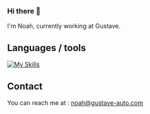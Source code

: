 ### Hi there 👋
I'm Noah, currently working at Gustave.
## Languages / tools
[![My Skills](https://skillicons.dev/icons?i=postgres,supabase,js,aws)](https://skillicons.dev)

## Contact

You can reach me at : noah@gustave-auto.com

